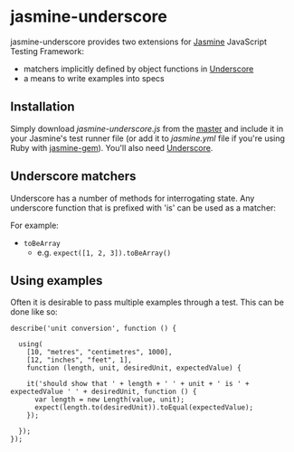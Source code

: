 # jasmine-underscore

jasmine-underscore provides two extensions for [Jasmine](http://pivotal.github.com/jasmine/) JavaScript Testing Framework:
  
- matchers implicitly defined by object functions in [Underscore](http://documentcloud.github.com/underscore/)
- a means to write examples into specs
  
## Installation

Simply download _jasmine-underscore.js_ from the [master](https://github.com/adscott/jasmine-underscore/raw/master/lib/jasmine-underscore.js) and include it in your Jasmine's test runner file (or add it to _jasmine.yml_ file if you're using Ruby with [jasmine-gem](http://github.com/pivotal/jasmine-gem)). You'll also need [Underscore](http://documentcloud.github.com/underscore/).

## Underscore matchers

Underscore has a number of methods for interrogating state. Any underscore function that is prefixed with 'is' can be used as a matcher:

For example:

- `toBeArray`
  - e.g. `expect([1, 2, 3]).toBeArray()`

## Using examples

Often it is desirable to pass multiple examples through a test. This can be done like so:

    describe('unit conversion', function () {
      
      using(
        [10, "metres", "centimetres", 1000], 
        [12, "inches", "feet", 1], 
        function (length, unit, desiredUnit, expectedValue) {
        
        it('should show that ' + length + ' ' + unit + ' is ' + expectedValue ' ' + desiredUnit, function () {
          var length = new Length(value, unit);
          expect(length.to(desiredUnit)).toEqual(expectedValue);
        });
      
      });
    });
